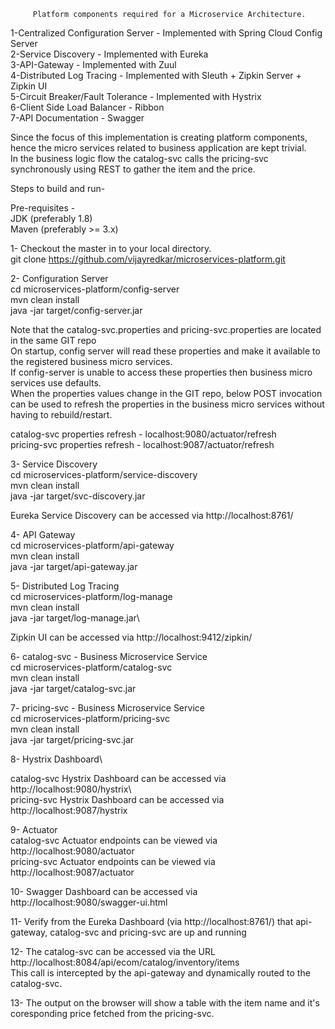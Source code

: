          Platform components required for a Microservice Architecture.

1-Centralized Configuration Server - Implemented with Spring Cloud Config Server\
2-Service Discovery		            - Implemented with Eureka\
3-API-Gateway                      - Implemented with Zuul\
4-Distributed Log Tracing		      - Implemented with Sleuth + Zipkin Server + Zipkin UI\
5-Circuit Breaker/Fault Tolerance  - Implemented with Hystrix\
6-Client Side Load Balancer	      - Ribbon\
7-API Documentation		            - Swagger

Since the focus of this implementation is creating platform components, hence the micro services related to business application are kept trivial.\
In the business logic flow the catalog-svc calls the pricing-svc synchronously using REST to gather the item and the price.


Steps to build and run- 

Pre-requisites -\
JDK (preferably 1.8)\
Maven (preferably >= 3.x)

1- Checkout the master in to your local directory.\
   git clone https://github.com/vijayredkar/microservices-platform.git

2- Configuration Server\
   cd microservices-platform/config-server\
   mvn clean install\
   java -jar target/config-server.jar

Note that the catalog-svc.properties and pricing-svc.properties are located in the same GIT repo\
On startup, config server will read these properties and make it available to the registered business micro services.\
If config-server is unable to access these properties then business micro services use defaults.\
When the properties values change in the GIT repo, below POST invocation can be used to refresh the properties in the business micro services without having to rebuild/restart.

catalog-svc properties refresh -     localhost:9080/actuator/refresh\
pricing-svc properties refresh -     localhost:9087/actuator/refresh

3- Service Discovery\
   cd microservices-platform/service-discovery\
   mvn clean install\
   java -jar target/svc-discovery.jar

   Eureka Service Discovery can be accessed via   http://localhost:8761/

4- API Gateway\
   cd microservices-platform/api-gateway\
   mvn clean install\
   java -jar target/api-gateway.jar

5- Distributed Log Tracing\
   cd microservices-platform/log-manage\
   mvn clean install\
   java -jar target/log-manage.jar\

   Zipkin UI can be accessed via http://localhost:9412/zipkin/

6- catalog-svc  - Business Microservice Service\
   cd microservices-platform/catalog-svc\
   mvn clean install\
   java -jar target/catalog-svc.jar

7- pricing-svc  - Business Microservice Service\
   cd microservices-platform/pricing-svc\
   mvn clean install\
   java -jar target/pricing-svc.jar

8- Hystrix Dashboard\

   catalog-svc Hystrix Dashboard can be accessed via http://localhost:9080/hystrix\  
   pricing-svc Hystrix Dashboard can be accessed via http://localhost:9087/hystrix

9- Actuator\
   catalog-svc Actuator endpoints can be viewed via http://localhost:9080/actuator\
   pricing-svc Actuator endpoints can be viewed via http://localhost:9087/actuator

10- Swagger Dashboard can be accessed via http://localhost:9080/swagger-ui.html

11- Verify from the Eureka Dashboard (via  http://localhost:8761/) that api-gateway, catalog-svc and pricing-svc are up and running 

12- The catalog-svc can be accessed via the URL http://localhost:8084/api/ecom/catalog/inventory/items\
    This call is intercepted by the api-gateway and dynamically routed to the catalog-svc.
    
13- The output on the browser will show a table with the item name and it's coresponding price fetched from the pricing-svc.
    
